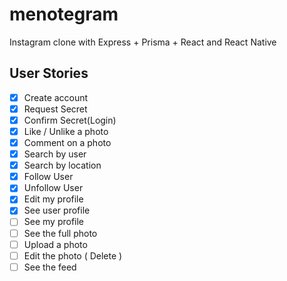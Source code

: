 # menotegram

Instagram clone with Express + Prisma + React and React Native

## User Stories

-   [x] Create account
-   [x] Request Secret
-   [x] Confirm Secret(Login)
-   [x] Like / Unlike a photo
-   [x] Comment on a photo
-   [x] Search by user
-   [x] Search by location
-   [x] Follow User
-   [x] Unfollow User
-   [x] Edit my profile
-   [x] See user profile
-   [ ] See my profile
-   [ ] See the full photo
-   [ ] Upload a photo
-   [ ] Edit the photo ( Delete )
-   [ ] See the feed
